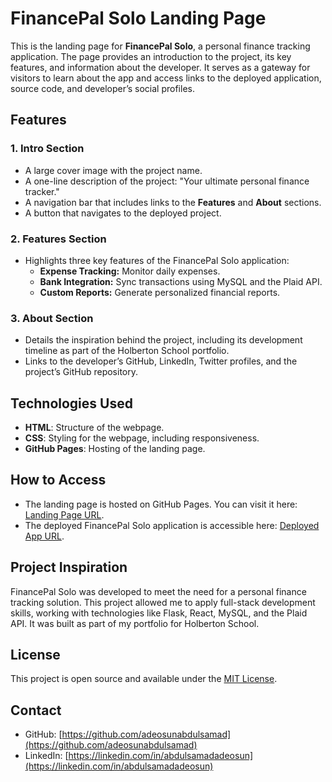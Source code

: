 # FinancePal Solo Landing Page

This is the landing page for **FinancePal Solo**, a personal finance tracking application. The page provides an introduction to the project, its key features, and information about the developer. It serves as a gateway for visitors to learn about the app and access links to the deployed application, source code, and developer’s social profiles.

## Features

### 1. Intro Section
- A large cover image with the project name.
- A one-line description of the project: "Your ultimate personal finance tracker."
- A navigation bar that includes links to the **Features** and **About** sections.
- A button that navigates to the deployed project.

### 2. Features Section
- Highlights three key features of the FinancePal Solo application:
  - **Expense Tracking:** Monitor daily expenses.
  - **Bank Integration:** Sync transactions using MySQL and the Plaid API.
  - **Custom Reports:** Generate personalized financial reports.

### 3. About Section
- Details the inspiration behind the project, including its development timeline as part of the Holberton School portfolio.
- Links to the developer’s GitHub, LinkedIn, Twitter profiles, and the project’s GitHub repository.

## Technologies Used
- **HTML**: Structure of the webpage.
- **CSS**: Styling for the webpage, including responsiveness.
- **GitHub Pages**: Hosting of the landing page.

## How to Access
- The landing page is hosted on GitHub Pages. You can visit it here: [Landing Page URL](https://username.github.io/repository-name).
- The deployed FinancePal Solo application is accessible here: [Deployed App URL](https://deployedapp.com).


## Project Inspiration
FinancePal Solo was developed to meet the need for a personal finance tracking solution. This project allowed me to apply full-stack development skills, working with technologies like Flask, React, MySQL, and the Plaid API. It was built as part of my portfolio for Holberton School.

## License
This project is open source and available under the [MIT License](LICENSE).

## Contact
- GitHub: [https://github.com/adeosunabdulsamad](https://github.com/adeosunabdulsamad)
- LinkedIn: [https://linkedin.com/in/abdulsamadadeosun](https://linkedin.com/in/abdulsamadadeosun)
